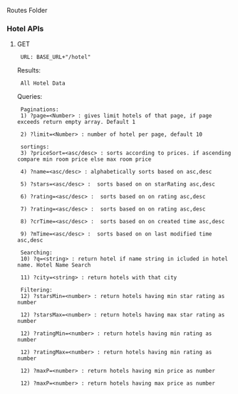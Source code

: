 Routes Folder

### Hotel APIs

1) GET

        URL: BASE_URL+"/hotel"

    Results: 

        All Hotel Data

    Queries:

        Paginations:
        1) ?page=<Number> : gives limit hotels of that page, if page exceeds return empty array. Default 1

        2) ?limit=<Number> : number of hotel per page, default 10

        sortings:
        3) ?priceSort=<asc/desc> : sorts according to prices. if ascending compare min room price else max room price

        4) ?name=<asc/desc> : alphabetically sorts based on asc,desc

        5) ?stars=<asc/desc> :  sorts based on on starRating asc,desc

        6) ?rating=<asc/desc> :  sorts based on on rating asc,desc

        7) ?rating=<asc/desc> :  sorts based on on rating asc,desc

        8) ?crTime=<asc/desc> :  sorts based on on created time asc,desc

        9) ?mTime=<asc/desc> :  sorts based on on last modified time asc,desc

        Searching:
        10) ?q=<string> : return hotel if name string in icluded in hotel name. Hotel Name Search

        11) ?city=<string> : return hotels with that city

        Filtering:
        12) ?starsMin=<number> : return hotels having min star rating as number

        12) ?starsMax=<number> : return hotels having max star rating as number

        12) ?ratingMin=<number> : return hotels having min rating as number

        12) ?ratingMax=<number> : return hotels having min rating as number

        12) ?maxP=<number> : return hotels having min price as number

        12) ?maxP=<number> : return hotels having max price as number

